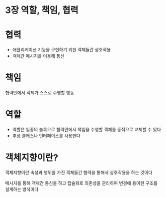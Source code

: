 # 3장 역할, 책임, 협력

# 협력

- 애플리케이션 기능을 구현하기 위한 객체들간 상호작용
- 객체간 메시지를 이용해 통신

# 책임

협력안에서 객체가 스스로 수행할 행동

# 역할

- 역할은 일종의 슬록으로 협력안에서 책임을 수행할 객체를 동적으로 교체할 수 있다
- 추상 클래스나 인터페이스를 사용한다

# 객체지향이란?

객체지향이란 속성과 행위를 가진 객체들간 협력을 통해서 상호작용을 하는 것이다

메시지를 통해 객체간 통신을 하고 캡슐화로 의존성을 관리하여 변경에 용이한 구조를 설계하는 방식이다
